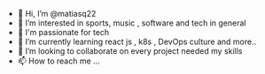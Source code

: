 - 👋 Hi, I’m @matiasq22
- 👀 I’m interested in sports, music , software and tech in general
- 👀 I'm passionate for tech 
- 🌱 I’m currently learning react js , k8s , DevOps culture and more.. 
- 💞️ I’m looking to collaborate on every project needed my skills
- 📫 How to reach me ...

<!---
matiasq22/matiasq22 is a ✨ special ✨ repository because its `README.md` (this file) appears on your GitHub profile.
You can click the Preview link to take a look at your changes.
--->

